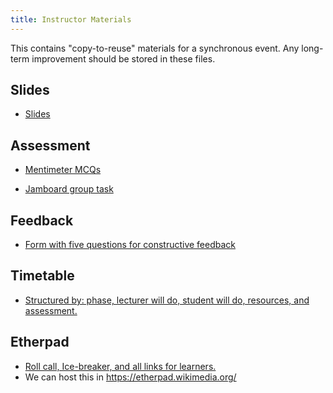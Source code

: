 ```yaml
---
title: Instructor Materials
---
```


This contains "copy-to-reuse" materials for a synchronous event. Any long-term improvement should be stored in these files.

## Slides

- [Slides](https://docs.google.com/presentation/d/1p4gHhrk8tKo8mj_ktmzCUENi2lGmRz0xyAaJsL9aP1M/copy)

## Assessment

- [Mentimeter MCQs](https://www.mentimeter.com/app/presentation/alyhtmoq9dwtdvhx9ry791vbcmhiksb5/first/edit)

- [Jamboard group task](https://jamboard.google.com/d/1UrtCcS213PJIdgvTlyasEIWnFwjIzQShRBIUJRkmqxU/copy)

## Feedback

- [Form with five questions for constructive feedback](https://docs.google.com/forms/d/1b7rMfmcvbIBiORdr7SDF0MTrormsql_sT2ky3zUh8Rc/copy)

## Timetable

- [Structured by: phase, lecturer will do, student will do, resources, and assessment.](https://docs.google.com/spreadsheets/d/1A5I32N_c1NAzkQ54kXoPl36KDF0fl9y8eEaV0WjEPpM/copy)

## Etherpad

- [Roll call, Ice-breaker, and all links for learners.](https://docs.google.com/document/d/1udss41JBu1a88TRHnb25r-8yWCUmA5wBmbnjuFPSif4/copy)
- We can host this in <https://etherpad.wikimedia.org/> 
